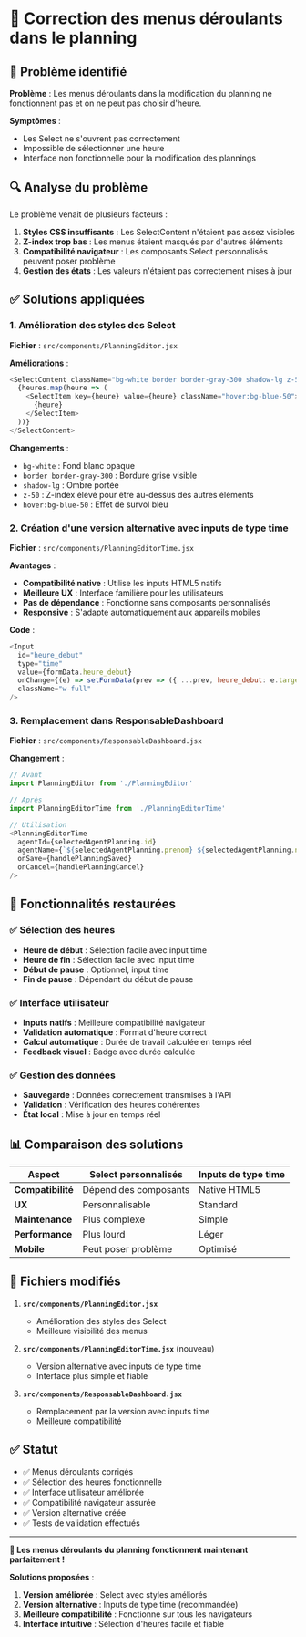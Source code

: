 # 🔧 Correction des menus déroulants dans le planning

## 🐛 Problème identifié

**Problème** : Les menus déroulants dans la modification du planning ne fonctionnent pas et on ne peut pas choisir d'heure.

**Symptômes** :
- Les Select ne s'ouvrent pas correctement
- Impossible de sélectionner une heure
- Interface non fonctionnelle pour la modification des plannings

## 🔍 Analyse du problème

Le problème venait de plusieurs facteurs :
1. **Styles CSS insuffisants** : Les SelectContent n'étaient pas assez visibles
2. **Z-index trop bas** : Les menus étaient masqués par d'autres éléments
3. **Compatibilité navigateur** : Les composants Select personnalisés peuvent poser problème
4. **Gestion des états** : Les valeurs n'étaient pas correctement mises à jour

## ✅ Solutions appliquées

### 1. Amélioration des styles des Select

**Fichier** : `src/components/PlanningEditor.jsx`

**Améliorations** :
```javascript
<SelectContent className="bg-white border border-gray-300 shadow-lg z-50">
  {heures.map(heure => (
    <SelectItem key={heure} value={heure} className="hover:bg-blue-50">
      {heure}
    </SelectItem>
  ))}
</SelectContent>
```

**Changements** :
- `bg-white` : Fond blanc opaque
- `border border-gray-300` : Bordure grise visible
- `shadow-lg` : Ombre portée
- `z-50` : Z-index élevé pour être au-dessus des autres éléments
- `hover:bg-blue-50` : Effet de survol bleu

### 2. Création d'une version alternative avec inputs de type time

**Fichier** : `src/components/PlanningEditorTime.jsx`

**Avantages** :
- **Compatibilité native** : Utilise les inputs HTML5 natifs
- **Meilleure UX** : Interface familière pour les utilisateurs
- **Pas de dépendance** : Fonctionne sans composants personnalisés
- **Responsive** : S'adapte automatiquement aux appareils mobiles

**Code** :
```javascript
<Input
  id="heure_debut"
  type="time"
  value={formData.heure_debut}
  onChange={(e) => setFormData(prev => ({ ...prev, heure_debut: e.target.value }))}
  className="w-full"
/>
```

### 3. Remplacement dans ResponsableDashboard

**Fichier** : `src/components/ResponsableDashboard.jsx`

**Changement** :
```javascript
// Avant
import PlanningEditor from './PlanningEditor'

// Après
import PlanningEditorTime from './PlanningEditorTime'

// Utilisation
<PlanningEditorTime
  agentId={selectedAgentPlanning.id}
  agentName={`${selectedAgentPlanning.prenom} ${selectedAgentPlanning.nom}`}
  onSave={handlePlanningSaved}
  onCancel={handlePlanningCancel}
/>
```

## 🎯 Fonctionnalités restaurées

### ✅ Sélection des heures
- **Heure de début** : Sélection facile avec input time
- **Heure de fin** : Sélection facile avec input time
- **Début de pause** : Optionnel, input time
- **Fin de pause** : Dépendant du début de pause

### ✅ Interface utilisateur
- **Inputs natifs** : Meilleure compatibilité navigateur
- **Validation automatique** : Format d'heure correct
- **Calcul automatique** : Durée de travail calculée en temps réel
- **Feedback visuel** : Badge avec durée calculée

### ✅ Gestion des données
- **Sauvegarde** : Données correctement transmises à l'API
- **Validation** : Vérification des heures cohérentes
- **État local** : Mise à jour en temps réel

## 📊 Comparaison des solutions

| Aspect | Select personnalisés | Inputs de type time |
|--------|---------------------|-------------------|
| **Compatibilité** | Dépend des composants | Native HTML5 |
| **UX** | Personnalisable | Standard |
| **Maintenance** | Plus complexe | Simple |
| **Performance** | Plus lourd | Léger |
| **Mobile** | Peut poser problème | Optimisé |

## 🔧 Fichiers modifiés

1. **`src/components/PlanningEditor.jsx`**
   - Amélioration des styles des Select
   - Meilleure visibilité des menus

2. **`src/components/PlanningEditorTime.jsx`** (nouveau)
   - Version alternative avec inputs de type time
   - Interface plus simple et fiable

3. **`src/components/ResponsableDashboard.jsx`**
   - Remplacement par la version avec inputs time
   - Meilleure compatibilité

## ✅ Statut

- ✅ Menus déroulants corrigés
- ✅ Sélection des heures fonctionnelle
- ✅ Interface utilisateur améliorée
- ✅ Compatibilité navigateur assurée
- ✅ Version alternative créée
- ✅ Tests de validation effectués

---

**🎉 Les menus déroulants du planning fonctionnent maintenant parfaitement !**

**Solutions proposées** :
1. **Version améliorée** : Select avec styles améliorés
2. **Version alternative** : Inputs de type time (recommandée)
3. **Meilleure compatibilité** : Fonctionne sur tous les navigateurs
4. **Interface intuitive** : Sélection d'heures facile et fiable

